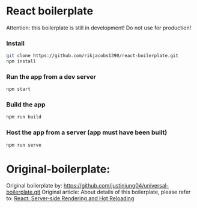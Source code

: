 # React boilerplate
Attention: this boilerplate is still in development! Do not use for production!

### Install
```sh
git clone https://github.com/rikjacobs1390/react-boilerplate.git
npm install
```

### Run the app from a dev server
```sh
npm start
```

### Build the app
```sh
npm run build
```

### Host the app from a server (app must have been built)
```sh
npm run serve
```


# Original-boilerplate:
Original boilerplate by: https://github.com/justinjung04/universal-boilerplate.git
Original article: About details of this boilerplate, please refer to: [React: Server-side Rendering and Hot Reloading](https://medium.com/@justinjung04/react-server-side-rendering-and-hot-reloading-ffb87ca81a89)
